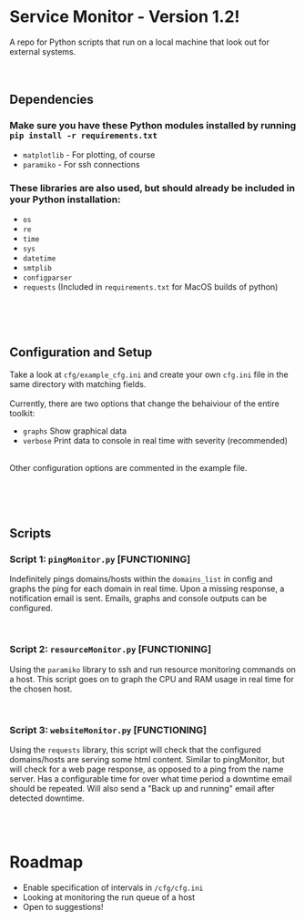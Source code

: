 # Service Monitor - Version 1.2!
A repo for Python scripts that run on a local machine that look out for external systems.
<br><br><br>

## Dependencies
### Make sure you have these Python modules installed by running `pip install -r requirements.txt`
- `matplotlib` - For plotting, of course
- `paramiko` - For ssh connections
  
### These libraries are also used, but should already be included in your Python installation:
- `os`
- `re`
- `time`
- `sys`
- `datetime`
- `smtplib`
- `configparser`
- `requests` (Included in `requirements.txt` for MacOS builds of python)

<br><br><br>
## Configuration and Setup
Take a look at `cfg/example_cfg.ini` and create your own `cfg.ini` file in the same directory with matching fields.
<br><br>
Currently, there are two options that change the behaiviour of the entire toolkit: <br>
- `graphs`  Show graphical data <br>
- `verbose`  Print data to console in real time with severity (recommended)<br><br>

Other configuration options are commented in the example file.

<br><br><br>


## Scripts
### Script 1: `pingMonitor.py` [FUNCTIONING]
Indefinitely pings domains/hosts within the `domains_list` in config and graphs the ping for each domain in real time. Upon a missing response, a notification email is sent. Emails, graphs and console outputs can be configured. 

<br>

### Script 2: `resourceMonitor.py` [FUNCTIONING]
Using the `paramiko` library to ssh and run resource monitoring commands on a host. This script goes on to graph the CPU and RAM usage in real time for the chosen host.

<br>

### Script 3: `websiteMonitor.py` [FUNCTIONING]
Using the `requests` library, this script will check that the configured domains/hosts are serving some html content. Similar to pingMonitor, but will check for a web page response, as opposed to a ping from the name server. Has a configurable time for over what time period a downtime email should be repeated. Will also send a "Back up and running" email after detected downtime.

<br><br>
# Roadmap
- Enable specification of intervals in `/cfg/cfg.ini`
- Looking at monitoring the run queue of a host
- Open to suggestions!
